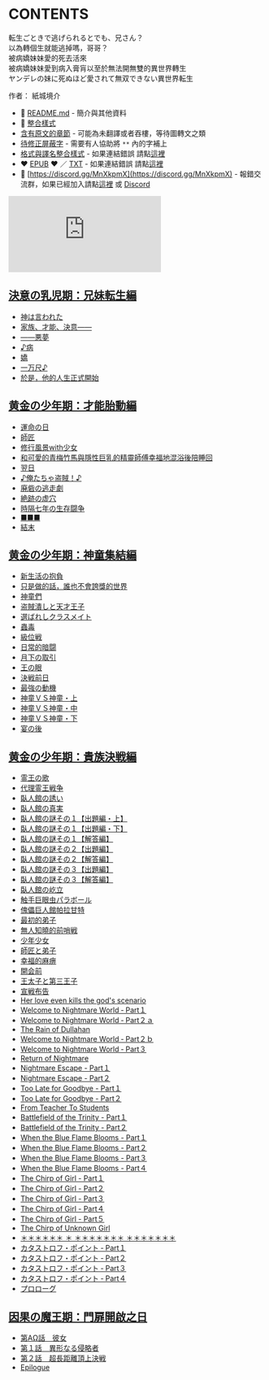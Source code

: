 # CONTENTS

転生ごときで逃げられるとでも、兄さん？  
以為轉個生就能逃掉嗎，哥哥？  
被病嬌妹妹愛的死去活來  
被病嬌妹妹愛到病入膏肓以至於無法開無雙的異世界轉生  
ヤンデレの妹に死ぬほど愛されて無双できない異世界転生  

作者： 紙城境介  



- :closed_book: [README.md](README.md) - 簡介與其他資料
- :pencil: [整合樣式](%E6%95%B4%E5%90%88%E6%A8%A3%E5%BC%8F.md)
- [含有原文的章節](ja.md) - 可能為未翻譯或者吞樓，等待圖轉文之類
- [待修正屏蔽字](%E5%BE%85%E4%BF%AE%E6%AD%A3%E5%B1%8F%E8%94%BD%E5%AD%97.md) - 需要有人協助將 `**` 內的字補上
- [格式與譯名整合樣式](https://github.com/bluelovers/node-novel/blob/master/lib/locales/%E8%BB%A2%E7%94%9F%E3%81%94%E3%81%A8%E3%81%8D%E3%81%A7%E9%80%83%E3%81%92%E3%82%89%E3%82%8C%E3%82%8B%E3%81%A8%E3%81%A7%E3%82%82%E3%80%81%E5%85%84%E3%81%95%E3%82%93%EF%BC%9F.ts) - 如果連結錯誤 請點[這裡](https://github.com/bluelovers/node-novel/blob/master/lib/locales/)
-  :heart: [EPUB](https://gitlab.com/demonovel/epub-txt/blob/master/yandere/%E4%BB%A5%E7%82%BA%E8%BD%89%E5%80%8B%E7%94%9F%E5%B0%B1%E8%83%BD%E9%80%83%E6%8E%89%E5%97%8E%EF%BC%8C%E5%93%A5%E5%93%A5%EF%BC%9F.epub) :heart:  ／ [TXT](https://gitlab.com/demonovel/epub-txt/blob/master/yandere/out/%E4%BB%A5%E7%82%BA%E8%BD%89%E5%80%8B%E7%94%9F%E5%B0%B1%E8%83%BD%E9%80%83%E6%8E%89%E5%97%8E%EF%BC%8C%E5%93%A5%E5%93%A5%EF%BC%9F.out.txt) - 如果連結錯誤 請點[這裡](https://gitlab.com/demonovel/epub-txt/blob/master/yandere/)
- :mega: [https://discord.gg/MnXkpmX](https://discord.gg/MnXkpmX) - 報錯交流群，如果已經加入請點[這裡](https://discordapp.com/channels/467794087769014273/467794088285175809) 或 [Discord](https://discordapp.com/channels/@me)


![導航目錄](https://chart.apis.google.com/chart?cht=qr&chs=150x150&chl=https://gitlab.com/novel-group/txt-source/blob/master/yandere_out/転生ごときで逃げられるとでも、兄さん？/導航目錄.md "導航目錄")




## [決意の乳児期：兄妹転生編](00000_%E6%B1%BA%E6%84%8F%E3%81%AE%E4%B9%B3%E5%85%90%E6%9C%9F%EF%BC%9A%E5%85%84%E5%A6%B9%E8%BB%A2%E7%94%9F%E7%B7%A8)

- [神は言われた](00000_%E6%B1%BA%E6%84%8F%E3%81%AE%E4%B9%B3%E5%85%90%E6%9C%9F%EF%BC%9A%E5%85%84%E5%A6%B9%E8%BB%A2%E7%94%9F%E7%B7%A8/00010_%E7%A5%9E%E3%81%AF%E8%A8%80%E3%82%8F%E3%82%8C%E3%81%9F.txt)
- [家族、才能、決意――](00000_%E6%B1%BA%E6%84%8F%E3%81%AE%E4%B9%B3%E5%85%90%E6%9C%9F%EF%BC%9A%E5%85%84%E5%A6%B9%E8%BB%A2%E7%94%9F%E7%B7%A8/00020_%E5%AE%B6%E6%97%8F%E3%80%81%E6%89%8D%E8%83%BD%E3%80%81%E6%B1%BA%E6%84%8F%E2%80%95%E2%80%95.txt)
- [――悪夢](00000_%E6%B1%BA%E6%84%8F%E3%81%AE%E4%B9%B3%E5%85%90%E6%9C%9F%EF%BC%9A%E5%85%84%E5%A6%B9%E8%BB%A2%E7%94%9F%E7%B7%A8/00030_%E2%80%95%E2%80%95%E6%82%AA%E5%A4%A2.txt)
- [♪病](00000_%E6%B1%BA%E6%84%8F%E3%81%AE%E4%B9%B3%E5%85%90%E6%9C%9F%EF%BC%9A%E5%85%84%E5%A6%B9%E8%BB%A2%E7%94%9F%E7%B7%A8/00040_%E2%99%AA%E7%97%85.txt)
- [嬌](00000_%E6%B1%BA%E6%84%8F%E3%81%AE%E4%B9%B3%E5%85%90%E6%9C%9F%EF%BC%9A%E5%85%84%E5%A6%B9%E8%BB%A2%E7%94%9F%E7%B7%A8/00050_%E5%AC%8C.txt)
- [一万尺♪](00000_%E6%B1%BA%E6%84%8F%E3%81%AE%E4%B9%B3%E5%85%90%E6%9C%9F%EF%BC%9A%E5%85%84%E5%A6%B9%E8%BB%A2%E7%94%9F%E7%B7%A8/00060_%E4%B8%80%E4%B8%87%E5%B0%BA%E2%99%AA.txt)
- [於是，他的人生正式開始](00000_%E6%B1%BA%E6%84%8F%E3%81%AE%E4%B9%B3%E5%85%90%E6%9C%9F%EF%BC%9A%E5%85%84%E5%A6%B9%E8%BB%A2%E7%94%9F%E7%B7%A8/00070_%E6%96%BC%E6%98%AF%EF%BC%8C%E4%BB%96%E7%9A%84%E4%BA%BA%E7%94%9F%E6%AD%A3%E5%BC%8F%E9%96%8B%E5%A7%8B.txt)


## [黄金の少年期：才能胎動編](00010_%E9%BB%84%E9%87%91%E3%81%AE%E5%B0%91%E5%B9%B4%E6%9C%9F%EF%BC%9A%E6%89%8D%E8%83%BD%E8%83%8E%E5%8B%95%E7%B7%A8)

- [運命の日](00010_%E9%BB%84%E9%87%91%E3%81%AE%E5%B0%91%E5%B9%B4%E6%9C%9F%EF%BC%9A%E6%89%8D%E8%83%BD%E8%83%8E%E5%8B%95%E7%B7%A8/00010_%E9%81%8B%E5%91%BD%E3%81%AE%E6%97%A5.txt)
- [師匠](00010_%E9%BB%84%E9%87%91%E3%81%AE%E5%B0%91%E5%B9%B4%E6%9C%9F%EF%BC%9A%E6%89%8D%E8%83%BD%E8%83%8E%E5%8B%95%E7%B7%A8/00020_%E5%B8%AB%E5%8C%A0.txt)
- [修行風景with少女](00010_%E9%BB%84%E9%87%91%E3%81%AE%E5%B0%91%E5%B9%B4%E6%9C%9F%EF%BC%9A%E6%89%8D%E8%83%BD%E8%83%8E%E5%8B%95%E7%B7%A8/00030_%E4%BF%AE%E8%A1%8C%E9%A2%A8%E6%99%AFwith%E5%B0%91%E5%A5%B3.txt)
- [和可愛的青梅竹馬與隱性巨乳的精靈師傅幸福地混浴後陪睡回 ](00010_%E9%BB%84%E9%87%91%E3%81%AE%E5%B0%91%E5%B9%B4%E6%9C%9F%EF%BC%9A%E6%89%8D%E8%83%BD%E8%83%8E%E5%8B%95%E7%B7%A8/00040_%E5%92%8C%E5%8F%AF%E6%84%9B%E7%9A%84%E9%9D%92%E6%A2%85%E7%AB%B9%E9%A6%AC%E8%88%87%E9%9A%B1%E6%80%A7%E5%B7%A8%E4%B9%B3%E7%9A%84%E7%B2%BE%E9%9D%88%E5%B8%AB%E5%82%85%E5%B9%B8%E7%A6%8F%E5%9C%B0%E6%B7%B7%E6%B5%B4%E5%BE%8C%E9%99%AA%E7%9D%A1%E5%9B%9E%20.txt)
- [翌日](00010_%E9%BB%84%E9%87%91%E3%81%AE%E5%B0%91%E5%B9%B4%E6%9C%9F%EF%BC%9A%E6%89%8D%E8%83%BD%E8%83%8E%E5%8B%95%E7%B7%A8/00050_%E7%BF%8C%E6%97%A5.txt)
- [♪俺たちゃ盗賊！♪](00010_%E9%BB%84%E9%87%91%E3%81%AE%E5%B0%91%E5%B9%B4%E6%9C%9F%EF%BC%9A%E6%89%8D%E8%83%BD%E8%83%8E%E5%8B%95%E7%B7%A8/00060_%E2%99%AA%E4%BF%BA%E3%81%9F%E3%81%A1%E3%82%83%E7%9B%97%E8%B3%8A%EF%BC%81%E2%99%AA.txt)
- [廃砦の逃走劇](00010_%E9%BB%84%E9%87%91%E3%81%AE%E5%B0%91%E5%B9%B4%E6%9C%9F%EF%BC%9A%E6%89%8D%E8%83%BD%E8%83%8E%E5%8B%95%E7%B7%A8/00070_%E5%BB%83%E7%A0%A6%E3%81%AE%E9%80%83%E8%B5%B0%E5%8A%87.txt)
- [絶跡の虚穴](00010_%E9%BB%84%E9%87%91%E3%81%AE%E5%B0%91%E5%B9%B4%E6%9C%9F%EF%BC%9A%E6%89%8D%E8%83%BD%E8%83%8E%E5%8B%95%E7%B7%A8/00080_%E7%B5%B6%E8%B7%A1%E3%81%AE%E8%99%9A%E7%A9%B4.txt)
- [時隔七年の生存闘争](00010_%E9%BB%84%E9%87%91%E3%81%AE%E5%B0%91%E5%B9%B4%E6%9C%9F%EF%BC%9A%E6%89%8D%E8%83%BD%E8%83%8E%E5%8B%95%E7%B7%A8/00090_%E6%99%82%E9%9A%94%E4%B8%83%E5%B9%B4%E3%81%AE%E7%94%9F%E5%AD%98%E9%97%98%E4%BA%89.txt)
- [■■■](00010_%E9%BB%84%E9%87%91%E3%81%AE%E5%B0%91%E5%B9%B4%E6%9C%9F%EF%BC%9A%E6%89%8D%E8%83%BD%E8%83%8E%E5%8B%95%E7%B7%A8/00100_%E2%96%A0%E2%96%A0%E2%96%A0.txt)
- [結末](00010_%E9%BB%84%E9%87%91%E3%81%AE%E5%B0%91%E5%B9%B4%E6%9C%9F%EF%BC%9A%E6%89%8D%E8%83%BD%E8%83%8E%E5%8B%95%E7%B7%A8/00110_%E7%B5%90%E6%9C%AB.txt)


## [黄金の少年期：神童集結編](00020_%E9%BB%84%E9%87%91%E3%81%AE%E5%B0%91%E5%B9%B4%E6%9C%9F%EF%BC%9A%E7%A5%9E%E7%AB%A5%E9%9B%86%E7%B5%90%E7%B7%A8)

- [新生活の抱負](00020_%E9%BB%84%E9%87%91%E3%81%AE%E5%B0%91%E5%B9%B4%E6%9C%9F%EF%BC%9A%E7%A5%9E%E7%AB%A5%E9%9B%86%E7%B5%90%E7%B7%A8/00010_%E6%96%B0%E7%94%9F%E6%B4%BB%E3%81%AE%E6%8A%B1%E8%B2%A0.txt)
- [只是做的話，誰也不會誇獎的世界](00020_%E9%BB%84%E9%87%91%E3%81%AE%E5%B0%91%E5%B9%B4%E6%9C%9F%EF%BC%9A%E7%A5%9E%E7%AB%A5%E9%9B%86%E7%B5%90%E7%B7%A8/00020_%E5%8F%AA%E6%98%AF%E5%81%9A%E7%9A%84%E8%A9%B1%EF%BC%8C%E8%AA%B0%E4%B9%9F%E4%B8%8D%E6%9C%83%E8%AA%87%E7%8D%8E%E7%9A%84%E4%B8%96%E7%95%8C.txt)
- [神童們](00020_%E9%BB%84%E9%87%91%E3%81%AE%E5%B0%91%E5%B9%B4%E6%9C%9F%EF%BC%9A%E7%A5%9E%E7%AB%A5%E9%9B%86%E7%B5%90%E7%B7%A8/00030_%E7%A5%9E%E7%AB%A5%E5%80%91.txt)
- [盗賊潰しと天才王子](00020_%E9%BB%84%E9%87%91%E3%81%AE%E5%B0%91%E5%B9%B4%E6%9C%9F%EF%BC%9A%E7%A5%9E%E7%AB%A5%E9%9B%86%E7%B5%90%E7%B7%A8/00040_%E7%9B%97%E8%B3%8A%E6%BD%B0%E3%81%97%E3%81%A8%E5%A4%A9%E6%89%8D%E7%8E%8B%E5%AD%90.txt)
- [選ばれしクラスメイト](00020_%E9%BB%84%E9%87%91%E3%81%AE%E5%B0%91%E5%B9%B4%E6%9C%9F%EF%BC%9A%E7%A5%9E%E7%AB%A5%E9%9B%86%E7%B5%90%E7%B7%A8/00050_%E9%81%B8%E3%81%B0%E3%82%8C%E3%81%97%E3%82%AF%E3%83%A9%E3%82%B9%E3%83%A1%E3%82%A4%E3%83%88.txt)
- [蟲毒](00020_%E9%BB%84%E9%87%91%E3%81%AE%E5%B0%91%E5%B9%B4%E6%9C%9F%EF%BC%9A%E7%A5%9E%E7%AB%A5%E9%9B%86%E7%B5%90%E7%B7%A8/00060_%E8%9F%B2%E6%AF%92.txt)
- [級位戦](00020_%E9%BB%84%E9%87%91%E3%81%AE%E5%B0%91%E5%B9%B4%E6%9C%9F%EF%BC%9A%E7%A5%9E%E7%AB%A5%E9%9B%86%E7%B5%90%E7%B7%A8/00070_%E7%B4%9A%E4%BD%8D%E6%88%A6.txt)
- [日常的暗闘](00020_%E9%BB%84%E9%87%91%E3%81%AE%E5%B0%91%E5%B9%B4%E6%9C%9F%EF%BC%9A%E7%A5%9E%E7%AB%A5%E9%9B%86%E7%B5%90%E7%B7%A8/00080_%E6%97%A5%E5%B8%B8%E7%9A%84%E6%9A%97%E9%97%98.txt)
- [月下の取引](00020_%E9%BB%84%E9%87%91%E3%81%AE%E5%B0%91%E5%B9%B4%E6%9C%9F%EF%BC%9A%E7%A5%9E%E7%AB%A5%E9%9B%86%E7%B5%90%E7%B7%A8/00090_%E6%9C%88%E4%B8%8B%E3%81%AE%E5%8F%96%E5%BC%95.txt)
- [王の眼](00020_%E9%BB%84%E9%87%91%E3%81%AE%E5%B0%91%E5%B9%B4%E6%9C%9F%EF%BC%9A%E7%A5%9E%E7%AB%A5%E9%9B%86%E7%B5%90%E7%B7%A8/00100_%E7%8E%8B%E3%81%AE%E7%9C%BC.txt)
- [決戦前日](00020_%E9%BB%84%E9%87%91%E3%81%AE%E5%B0%91%E5%B9%B4%E6%9C%9F%EF%BC%9A%E7%A5%9E%E7%AB%A5%E9%9B%86%E7%B5%90%E7%B7%A8/00110_%E6%B1%BA%E6%88%A6%E5%89%8D%E6%97%A5.txt)
- [最強の動機](00020_%E9%BB%84%E9%87%91%E3%81%AE%E5%B0%91%E5%B9%B4%E6%9C%9F%EF%BC%9A%E7%A5%9E%E7%AB%A5%E9%9B%86%E7%B5%90%E7%B7%A8/00120_%E6%9C%80%E5%BC%B7%E3%81%AE%E5%8B%95%E6%A9%9F.txt)
- [神童ＶＳ神童・上](00020_%E9%BB%84%E9%87%91%E3%81%AE%E5%B0%91%E5%B9%B4%E6%9C%9F%EF%BC%9A%E7%A5%9E%E7%AB%A5%E9%9B%86%E7%B5%90%E7%B7%A8/00130_%E7%A5%9E%E7%AB%A5%EF%BC%B6%EF%BC%B3%E7%A5%9E%E7%AB%A5%E3%83%BB%E4%B8%8A.txt)
- [神童ＶＳ神童・中](00020_%E9%BB%84%E9%87%91%E3%81%AE%E5%B0%91%E5%B9%B4%E6%9C%9F%EF%BC%9A%E7%A5%9E%E7%AB%A5%E9%9B%86%E7%B5%90%E7%B7%A8/00140_%E7%A5%9E%E7%AB%A5%EF%BC%B6%EF%BC%B3%E7%A5%9E%E7%AB%A5%E3%83%BB%E4%B8%AD.txt)
- [神童ＶＳ神童・下](00020_%E9%BB%84%E9%87%91%E3%81%AE%E5%B0%91%E5%B9%B4%E6%9C%9F%EF%BC%9A%E7%A5%9E%E7%AB%A5%E9%9B%86%E7%B5%90%E7%B7%A8/00150_%E7%A5%9E%E7%AB%A5%EF%BC%B6%EF%BC%B3%E7%A5%9E%E7%AB%A5%E3%83%BB%E4%B8%8B.txt)
- [宴の後](00020_%E9%BB%84%E9%87%91%E3%81%AE%E5%B0%91%E5%B9%B4%E6%9C%9F%EF%BC%9A%E7%A5%9E%E7%AB%A5%E9%9B%86%E7%B5%90%E7%B7%A8/00160_%E5%AE%B4%E3%81%AE%E5%BE%8C.txt)


## [黄金の少年期：貴族決戦編](00030_%E9%BB%84%E9%87%91%E3%81%AE%E5%B0%91%E5%B9%B4%E6%9C%9F%EF%BC%9A%E8%B2%B4%E6%97%8F%E6%B1%BA%E6%88%A6%E7%B7%A8)

- [霊王の歌](00030_%E9%BB%84%E9%87%91%E3%81%AE%E5%B0%91%E5%B9%B4%E6%9C%9F%EF%BC%9A%E8%B2%B4%E6%97%8F%E6%B1%BA%E6%88%A6%E7%B7%A8/00010_%E9%9C%8A%E7%8E%8B%E3%81%AE%E6%AD%8C.txt)
- [代理霊王戦争](00030_%E9%BB%84%E9%87%91%E3%81%AE%E5%B0%91%E5%B9%B4%E6%9C%9F%EF%BC%9A%E8%B2%B4%E6%97%8F%E6%B1%BA%E6%88%A6%E7%B7%A8/00020_%E4%BB%A3%E7%90%86%E9%9C%8A%E7%8E%8B%E6%88%A6%E4%BA%89.txt)
- [臥人館の誘い](00030_%E9%BB%84%E9%87%91%E3%81%AE%E5%B0%91%E5%B9%B4%E6%9C%9F%EF%BC%9A%E8%B2%B4%E6%97%8F%E6%B1%BA%E6%88%A6%E7%B7%A8/00030_%E8%87%A5%E4%BA%BA%E9%A4%A8%E3%81%AE%E8%AA%98%E3%81%84.txt)
- [臥人館の真実](00030_%E9%BB%84%E9%87%91%E3%81%AE%E5%B0%91%E5%B9%B4%E6%9C%9F%EF%BC%9A%E8%B2%B4%E6%97%8F%E6%B1%BA%E6%88%A6%E7%B7%A8/00040_%E8%87%A5%E4%BA%BA%E9%A4%A8%E3%81%AE%E7%9C%9F%E5%AE%9F.txt)
- [臥人館の謎その１【出題編・上】](00030_%E9%BB%84%E9%87%91%E3%81%AE%E5%B0%91%E5%B9%B4%E6%9C%9F%EF%BC%9A%E8%B2%B4%E6%97%8F%E6%B1%BA%E6%88%A6%E7%B7%A8/00050_%E8%87%A5%E4%BA%BA%E9%A4%A8%E3%81%AE%E8%AC%8E%E3%81%9D%E3%81%AE%EF%BC%91%E3%80%90%E5%87%BA%E9%A1%8C%E7%B7%A8%E3%83%BB%E4%B8%8A%E3%80%91.txt)
- [臥人館の謎その１【出題編・下】](00030_%E9%BB%84%E9%87%91%E3%81%AE%E5%B0%91%E5%B9%B4%E6%9C%9F%EF%BC%9A%E8%B2%B4%E6%97%8F%E6%B1%BA%E6%88%A6%E7%B7%A8/00060_%E8%87%A5%E4%BA%BA%E9%A4%A8%E3%81%AE%E8%AC%8E%E3%81%9D%E3%81%AE%EF%BC%91%E3%80%90%E5%87%BA%E9%A1%8C%E7%B7%A8%E3%83%BB%E4%B8%8B%E3%80%91.txt)
- [臥人館の謎その１【解答編】](00030_%E9%BB%84%E9%87%91%E3%81%AE%E5%B0%91%E5%B9%B4%E6%9C%9F%EF%BC%9A%E8%B2%B4%E6%97%8F%E6%B1%BA%E6%88%A6%E7%B7%A8/00070_%E8%87%A5%E4%BA%BA%E9%A4%A8%E3%81%AE%E8%AC%8E%E3%81%9D%E3%81%AE%EF%BC%91%E3%80%90%E8%A7%A3%E7%AD%94%E7%B7%A8%E3%80%91.txt)
- [臥人館の謎その２【出題編】](00030_%E9%BB%84%E9%87%91%E3%81%AE%E5%B0%91%E5%B9%B4%E6%9C%9F%EF%BC%9A%E8%B2%B4%E6%97%8F%E6%B1%BA%E6%88%A6%E7%B7%A8/00080_%E8%87%A5%E4%BA%BA%E9%A4%A8%E3%81%AE%E8%AC%8E%E3%81%9D%E3%81%AE%EF%BC%92%E3%80%90%E5%87%BA%E9%A1%8C%E7%B7%A8%E3%80%91.txt)
- [臥人館の謎その２【解答編】](00030_%E9%BB%84%E9%87%91%E3%81%AE%E5%B0%91%E5%B9%B4%E6%9C%9F%EF%BC%9A%E8%B2%B4%E6%97%8F%E6%B1%BA%E6%88%A6%E7%B7%A8/00090_%E8%87%A5%E4%BA%BA%E9%A4%A8%E3%81%AE%E8%AC%8E%E3%81%9D%E3%81%AE%EF%BC%92%E3%80%90%E8%A7%A3%E7%AD%94%E7%B7%A8%E3%80%91.txt)
- [臥人館の謎その３【出題編】](00030_%E9%BB%84%E9%87%91%E3%81%AE%E5%B0%91%E5%B9%B4%E6%9C%9F%EF%BC%9A%E8%B2%B4%E6%97%8F%E6%B1%BA%E6%88%A6%E7%B7%A8/00100_%E8%87%A5%E4%BA%BA%E9%A4%A8%E3%81%AE%E8%AC%8E%E3%81%9D%E3%81%AE%EF%BC%93%E3%80%90%E5%87%BA%E9%A1%8C%E7%B7%A8%E3%80%91.txt)
- [臥人館の謎その３【解答編】](00030_%E9%BB%84%E9%87%91%E3%81%AE%E5%B0%91%E5%B9%B4%E6%9C%9F%EF%BC%9A%E8%B2%B4%E6%97%8F%E6%B1%BA%E6%88%A6%E7%B7%A8/00110_%E8%87%A5%E4%BA%BA%E9%A4%A8%E3%81%AE%E8%AC%8E%E3%81%9D%E3%81%AE%EF%BC%93%E3%80%90%E8%A7%A3%E7%AD%94%E7%B7%A8%E3%80%91.txt)
- [臥人館の屹立](00030_%E9%BB%84%E9%87%91%E3%81%AE%E5%B0%91%E5%B9%B4%E6%9C%9F%EF%BC%9A%E8%B2%B4%E6%97%8F%E6%B1%BA%E6%88%A6%E7%B7%A8/00120_%E8%87%A5%E4%BA%BA%E9%A4%A8%E3%81%AE%E5%B1%B9%E7%AB%8B.txt)
- [触手巨眼虫パラボール](00030_%E9%BB%84%E9%87%91%E3%81%AE%E5%B0%91%E5%B9%B4%E6%9C%9F%EF%BC%9A%E8%B2%B4%E6%97%8F%E6%B1%BA%E6%88%A6%E7%B7%A8/00130_%E8%A7%A6%E6%89%8B%E5%B7%A8%E7%9C%BC%E8%99%AB%E3%83%91%E3%83%A9%E3%83%9C%E3%83%BC%E3%83%AB.txt)
- [傀儡巨人館帕拉甘特](00030_%E9%BB%84%E9%87%91%E3%81%AE%E5%B0%91%E5%B9%B4%E6%9C%9F%EF%BC%9A%E8%B2%B4%E6%97%8F%E6%B1%BA%E6%88%A6%E7%B7%A8/00140_%E5%82%80%E5%84%A1%E5%B7%A8%E4%BA%BA%E9%A4%A8%E5%B8%95%E6%8B%89%E7%94%98%E7%89%B9.txt)
- [最初的弟子](00030_%E9%BB%84%E9%87%91%E3%81%AE%E5%B0%91%E5%B9%B4%E6%9C%9F%EF%BC%9A%E8%B2%B4%E6%97%8F%E6%B1%BA%E6%88%A6%E7%B7%A8/00150_%E6%9C%80%E5%88%9D%E7%9A%84%E5%BC%9F%E5%AD%90.txt)
- [無人知曉的前哨戦](00030_%E9%BB%84%E9%87%91%E3%81%AE%E5%B0%91%E5%B9%B4%E6%9C%9F%EF%BC%9A%E8%B2%B4%E6%97%8F%E6%B1%BA%E6%88%A6%E7%B7%A8/00160_%E7%84%A1%E4%BA%BA%E7%9F%A5%E6%9B%89%E7%9A%84%E5%89%8D%E5%93%A8%E6%88%A6.txt)
- [少年少女](00030_%E9%BB%84%E9%87%91%E3%81%AE%E5%B0%91%E5%B9%B4%E6%9C%9F%EF%BC%9A%E8%B2%B4%E6%97%8F%E6%B1%BA%E6%88%A6%E7%B7%A8/00170_%E5%B0%91%E5%B9%B4%E5%B0%91%E5%A5%B3.txt)
- [師匠と弟子](00030_%E9%BB%84%E9%87%91%E3%81%AE%E5%B0%91%E5%B9%B4%E6%9C%9F%EF%BC%9A%E8%B2%B4%E6%97%8F%E6%B1%BA%E6%88%A6%E7%B7%A8/00180_%E5%B8%AB%E5%8C%A0%E3%81%A8%E5%BC%9F%E5%AD%90.txt)
- [幸福的麻痹](00030_%E9%BB%84%E9%87%91%E3%81%AE%E5%B0%91%E5%B9%B4%E6%9C%9F%EF%BC%9A%E8%B2%B4%E6%97%8F%E6%B1%BA%E6%88%A6%E7%B7%A8/00190_%E5%B9%B8%E7%A6%8F%E7%9A%84%E9%BA%BB%E7%97%B9.txt)
- [開会前](00030_%E9%BB%84%E9%87%91%E3%81%AE%E5%B0%91%E5%B9%B4%E6%9C%9F%EF%BC%9A%E8%B2%B4%E6%97%8F%E6%B1%BA%E6%88%A6%E7%B7%A8/00200_%E9%96%8B%E4%BC%9A%E5%89%8D.txt)
- [王太子と第三王子](00030_%E9%BB%84%E9%87%91%E3%81%AE%E5%B0%91%E5%B9%B4%E6%9C%9F%EF%BC%9A%E8%B2%B4%E6%97%8F%E6%B1%BA%E6%88%A6%E7%B7%A8/00210_%E7%8E%8B%E5%A4%AA%E5%AD%90%E3%81%A8%E7%AC%AC%E4%B8%89%E7%8E%8B%E5%AD%90.txt)
- [宣戦布告](00030_%E9%BB%84%E9%87%91%E3%81%AE%E5%B0%91%E5%B9%B4%E6%9C%9F%EF%BC%9A%E8%B2%B4%E6%97%8F%E6%B1%BA%E6%88%A6%E7%B7%A8/00220_%E5%AE%A3%E6%88%A6%E5%B8%83%E5%91%8A.txt)
- [Her love even kills the god's scenario](00030_%E9%BB%84%E9%87%91%E3%81%AE%E5%B0%91%E5%B9%B4%E6%9C%9F%EF%BC%9A%E8%B2%B4%E6%97%8F%E6%B1%BA%E6%88%A6%E7%B7%A8/00230_Her%20love%20even%20kills%20the%20god's%20scenario.txt)
- [Welcome to Nightmare World ‐ Part１](00030_%E9%BB%84%E9%87%91%E3%81%AE%E5%B0%91%E5%B9%B4%E6%9C%9F%EF%BC%9A%E8%B2%B4%E6%97%8F%E6%B1%BA%E6%88%A6%E7%B7%A8/00240_Welcome%20to%20Nightmare%20World%20%E2%80%90%20Part%EF%BC%91.txt)
- [Welcome to Nightmare World ‐ Part２ａ](00030_%E9%BB%84%E9%87%91%E3%81%AE%E5%B0%91%E5%B9%B4%E6%9C%9F%EF%BC%9A%E8%B2%B4%E6%97%8F%E6%B1%BA%E6%88%A6%E7%B7%A8/00250_Welcome%20to%20Nightmare%20World%20%E2%80%90%20Part%EF%BC%92%EF%BD%81.txt)
- [The Rain of Dullahan](00030_%E9%BB%84%E9%87%91%E3%81%AE%E5%B0%91%E5%B9%B4%E6%9C%9F%EF%BC%9A%E8%B2%B4%E6%97%8F%E6%B1%BA%E6%88%A6%E7%B7%A8/00260_The%20Rain%20of%20Dullahan.txt)
- [Welcome to Nightmare World ‐ Part２ｂ](00030_%E9%BB%84%E9%87%91%E3%81%AE%E5%B0%91%E5%B9%B4%E6%9C%9F%EF%BC%9A%E8%B2%B4%E6%97%8F%E6%B1%BA%E6%88%A6%E7%B7%A8/00270_Welcome%20to%20Nightmare%20World%20%E2%80%90%20Part%EF%BC%92%EF%BD%82.txt)
- [Welcome to Nightmare World ‐ Part３](00030_%E9%BB%84%E9%87%91%E3%81%AE%E5%B0%91%E5%B9%B4%E6%9C%9F%EF%BC%9A%E8%B2%B4%E6%97%8F%E6%B1%BA%E6%88%A6%E7%B7%A8/00280_Welcome%20to%20Nightmare%20World%20%E2%80%90%20Part%EF%BC%93.txt)
- [Return of Nightmare](00030_%E9%BB%84%E9%87%91%E3%81%AE%E5%B0%91%E5%B9%B4%E6%9C%9F%EF%BC%9A%E8%B2%B4%E6%97%8F%E6%B1%BA%E6%88%A6%E7%B7%A8/00290_Return%20of%20Nightmare.txt)
- [Nightmare Escape - Part１](00030_%E9%BB%84%E9%87%91%E3%81%AE%E5%B0%91%E5%B9%B4%E6%9C%9F%EF%BC%9A%E8%B2%B4%E6%97%8F%E6%B1%BA%E6%88%A6%E7%B7%A8/00300_Nightmare%20Escape%20-%20Part%EF%BC%91.txt)
- [Nightmare Escape - Part２](00030_%E9%BB%84%E9%87%91%E3%81%AE%E5%B0%91%E5%B9%B4%E6%9C%9F%EF%BC%9A%E8%B2%B4%E6%97%8F%E6%B1%BA%E6%88%A6%E7%B7%A8/00310_Nightmare%20Escape%20-%20Part%EF%BC%92.txt)
- [Too Late for Goodbye - Part１](00030_%E9%BB%84%E9%87%91%E3%81%AE%E5%B0%91%E5%B9%B4%E6%9C%9F%EF%BC%9A%E8%B2%B4%E6%97%8F%E6%B1%BA%E6%88%A6%E7%B7%A8/00320_Too%20Late%20for%20Goodbye%20-%20Part%EF%BC%91.txt)
- [Too Late for Goodbye - Part２](00030_%E9%BB%84%E9%87%91%E3%81%AE%E5%B0%91%E5%B9%B4%E6%9C%9F%EF%BC%9A%E8%B2%B4%E6%97%8F%E6%B1%BA%E6%88%A6%E7%B7%A8/00330_Too%20Late%20for%20Goodbye%20-%20Part%EF%BC%92.txt)
- [From Teacher To Students](00030_%E9%BB%84%E9%87%91%E3%81%AE%E5%B0%91%E5%B9%B4%E6%9C%9F%EF%BC%9A%E8%B2%B4%E6%97%8F%E6%B1%BA%E6%88%A6%E7%B7%A8/00340_From%20Teacher%20To%20Students.txt)
- [Battlefield of the Trinity - Part１](00030_%E9%BB%84%E9%87%91%E3%81%AE%E5%B0%91%E5%B9%B4%E6%9C%9F%EF%BC%9A%E8%B2%B4%E6%97%8F%E6%B1%BA%E6%88%A6%E7%B7%A8/00350_Battlefield%20of%20the%20Trinity%20-%20Part%EF%BC%91.txt)
- [Battlefield of the Trinity - Part２](00030_%E9%BB%84%E9%87%91%E3%81%AE%E5%B0%91%E5%B9%B4%E6%9C%9F%EF%BC%9A%E8%B2%B4%E6%97%8F%E6%B1%BA%E6%88%A6%E7%B7%A8/00360_Battlefield%20of%20the%20Trinity%20-%20Part%EF%BC%92.txt)
- [When the Blue Flame Blooms - Part１](00030_%E9%BB%84%E9%87%91%E3%81%AE%E5%B0%91%E5%B9%B4%E6%9C%9F%EF%BC%9A%E8%B2%B4%E6%97%8F%E6%B1%BA%E6%88%A6%E7%B7%A8/00370_When%20the%20Blue%20Flame%20Blooms%20-%20Part%EF%BC%91.txt)
- [When the Blue Flame Blooms - Part２](00030_%E9%BB%84%E9%87%91%E3%81%AE%E5%B0%91%E5%B9%B4%E6%9C%9F%EF%BC%9A%E8%B2%B4%E6%97%8F%E6%B1%BA%E6%88%A6%E7%B7%A8/00380_When%20the%20Blue%20Flame%20Blooms%20-%20Part%EF%BC%92.txt)
- [When the Blue Flame Blooms - Part３](00030_%E9%BB%84%E9%87%91%E3%81%AE%E5%B0%91%E5%B9%B4%E6%9C%9F%EF%BC%9A%E8%B2%B4%E6%97%8F%E6%B1%BA%E6%88%A6%E7%B7%A8/00390_When%20the%20Blue%20Flame%20Blooms%20-%20Part%EF%BC%93.txt)
- [When the Blue Flame Blooms - Part４](00030_%E9%BB%84%E9%87%91%E3%81%AE%E5%B0%91%E5%B9%B4%E6%9C%9F%EF%BC%9A%E8%B2%B4%E6%97%8F%E6%B1%BA%E6%88%A6%E7%B7%A8/00400_When%20the%20Blue%20Flame%20Blooms%20-%20Part%EF%BC%94.txt)
- [The Chirp of Girl - Part１](00030_%E9%BB%84%E9%87%91%E3%81%AE%E5%B0%91%E5%B9%B4%E6%9C%9F%EF%BC%9A%E8%B2%B4%E6%97%8F%E6%B1%BA%E6%88%A6%E7%B7%A8/00410_The%20Chirp%20of%20Girl%20-%20Part%EF%BC%91.txt)
- [The Chirp of Girl - Part２](00030_%E9%BB%84%E9%87%91%E3%81%AE%E5%B0%91%E5%B9%B4%E6%9C%9F%EF%BC%9A%E8%B2%B4%E6%97%8F%E6%B1%BA%E6%88%A6%E7%B7%A8/00420_The%20Chirp%20of%20Girl%20-%20Part%EF%BC%92.txt)
- [The Chirp of Girl - Part３](00030_%E9%BB%84%E9%87%91%E3%81%AE%E5%B0%91%E5%B9%B4%E6%9C%9F%EF%BC%9A%E8%B2%B4%E6%97%8F%E6%B1%BA%E6%88%A6%E7%B7%A8/00430_The%20Chirp%20of%20Girl%20-%20Part%EF%BC%93.txt)
- [The Chirp of Girl - Part４](00030_%E9%BB%84%E9%87%91%E3%81%AE%E5%B0%91%E5%B9%B4%E6%9C%9F%EF%BC%9A%E8%B2%B4%E6%97%8F%E6%B1%BA%E6%88%A6%E7%B7%A8/00440_The%20Chirp%20of%20Girl%20-%20Part%EF%BC%94.txt)
- [The Chirp of Girl - Part５](00030_%E9%BB%84%E9%87%91%E3%81%AE%E5%B0%91%E5%B9%B4%E6%9C%9F%EF%BC%9A%E8%B2%B4%E6%97%8F%E6%B1%BA%E6%88%A6%E7%B7%A8/00450_The%20Chirp%20of%20Girl%20-%20Part%EF%BC%95.txt)
- [The Chirp of Unknown Girl](00030_%E9%BB%84%E9%87%91%E3%81%AE%E5%B0%91%E5%B9%B4%E6%9C%9F%EF%BC%9A%E8%B2%B4%E6%97%8F%E6%B1%BA%E6%88%A6%E7%B7%A8/00460_The%20Chirp%20of%20Unknown%20Girl.txt)
- [＊＊＊＊＊＊ ＊ ＊＊＊＊＊＊＊ ＊＊＊＊＊＊＊](00030_%E9%BB%84%E9%87%91%E3%81%AE%E5%B0%91%E5%B9%B4%E6%9C%9F%EF%BC%9A%E8%B2%B4%E6%97%8F%E6%B1%BA%E6%88%A6%E7%B7%A8/00580_%EF%BC%8A%EF%BC%8A%EF%BC%8A%EF%BC%8A%EF%BC%8A%EF%BC%8A%20%EF%BC%8A%20%EF%BC%8A%EF%BC%8A%EF%BC%8A%EF%BC%8A%EF%BC%8A%EF%BC%8A%EF%BC%8A%20%EF%BC%8A%EF%BC%8A%EF%BC%8A%EF%BC%8A%EF%BC%8A%EF%BC%8A%EF%BC%8A.txt)
- [カタストロフ・ポイント ‐ Part１](00030_%E9%BB%84%E9%87%91%E3%81%AE%E5%B0%91%E5%B9%B4%E6%9C%9F%EF%BC%9A%E8%B2%B4%E6%97%8F%E6%B1%BA%E6%88%A6%E7%B7%A8/00590_%E3%82%AB%E3%82%BF%E3%82%B9%E3%83%88%E3%83%AD%E3%83%95%E3%83%BB%E3%83%9D%E3%82%A4%E3%83%B3%E3%83%88%20%E2%80%90%20Part%EF%BC%91.txt)
- [カタストロフ・ポイント ‐ Part２](00030_%E9%BB%84%E9%87%91%E3%81%AE%E5%B0%91%E5%B9%B4%E6%9C%9F%EF%BC%9A%E8%B2%B4%E6%97%8F%E6%B1%BA%E6%88%A6%E7%B7%A8/00600_%E3%82%AB%E3%82%BF%E3%82%B9%E3%83%88%E3%83%AD%E3%83%95%E3%83%BB%E3%83%9D%E3%82%A4%E3%83%B3%E3%83%88%20%E2%80%90%20Part%EF%BC%92.txt)
- [カタストロフ・ポイント ‐ Part３](00030_%E9%BB%84%E9%87%91%E3%81%AE%E5%B0%91%E5%B9%B4%E6%9C%9F%EF%BC%9A%E8%B2%B4%E6%97%8F%E6%B1%BA%E6%88%A6%E7%B7%A8/00610_%E3%82%AB%E3%82%BF%E3%82%B9%E3%83%88%E3%83%AD%E3%83%95%E3%83%BB%E3%83%9D%E3%82%A4%E3%83%B3%E3%83%88%20%E2%80%90%20Part%EF%BC%93.txt)
- [カタストロフ・ポイント ‐ Part４](00030_%E9%BB%84%E9%87%91%E3%81%AE%E5%B0%91%E5%B9%B4%E6%9C%9F%EF%BC%9A%E8%B2%B4%E6%97%8F%E6%B1%BA%E6%88%A6%E7%B7%A8/00620_%E3%82%AB%E3%82%BF%E3%82%B9%E3%83%88%E3%83%AD%E3%83%95%E3%83%BB%E3%83%9D%E3%82%A4%E3%83%B3%E3%83%88%20%E2%80%90%20Part%EF%BC%94.txt)
- [プロローグ](00030_%E9%BB%84%E9%87%91%E3%81%AE%E5%B0%91%E5%B9%B4%E6%9C%9F%EF%BC%9A%E8%B2%B4%E6%97%8F%E6%B1%BA%E6%88%A6%E7%B7%A8/00630_%E3%83%97%E3%83%AD%E3%83%AD%E3%83%BC%E3%82%B0.txt)


## [因果の魔王期：門扉開啟之日](00040_%E5%9B%A0%E6%9E%9C%E3%81%AE%E9%AD%94%E7%8E%8B%E6%9C%9F%EF%BC%9A%E9%96%80%E6%89%89%E9%96%8B%E5%95%9F%E4%B9%8B%E6%97%A5)

- [第ΑΩ話　彼女](00040_%E5%9B%A0%E6%9E%9C%E3%81%AE%E9%AD%94%E7%8E%8B%E6%9C%9F%EF%BC%9A%E9%96%80%E6%89%89%E9%96%8B%E5%95%9F%E4%B9%8B%E6%97%A5/00010_%E7%AC%AC%CE%91%CE%A9%E8%A9%B1%E3%80%80%E5%BD%BC%E5%A5%B3.txt)
- [第１話　異形なる侵略者](00040_%E5%9B%A0%E6%9E%9C%E3%81%AE%E9%AD%94%E7%8E%8B%E6%9C%9F%EF%BC%9A%E9%96%80%E6%89%89%E9%96%8B%E5%95%9F%E4%B9%8B%E6%97%A5/00020_%E7%AC%AC%EF%BC%91%E8%A9%B1%E3%80%80%E7%95%B0%E5%BD%A2%E3%81%AA%E3%82%8B%E4%BE%B5%E7%95%A5%E8%80%85.txt)
- [第２話　超長距離頂上決戦](00040_%E5%9B%A0%E6%9E%9C%E3%81%AE%E9%AD%94%E7%8E%8B%E6%9C%9F%EF%BC%9A%E9%96%80%E6%89%89%E9%96%8B%E5%95%9F%E4%B9%8B%E6%97%A5/00030_%E7%AC%AC%EF%BC%92%E8%A9%B1%E3%80%80%E8%B6%85%E9%95%B7%E8%B7%9D%E9%9B%A2%E9%A0%82%E4%B8%8A%E6%B1%BA%E6%88%A6.txt)
- [Epilogue](00040_%E5%9B%A0%E6%9E%9C%E3%81%AE%E9%AD%94%E7%8E%8B%E6%9C%9F%EF%BC%9A%E9%96%80%E6%89%89%E9%96%8B%E5%95%9F%E4%B9%8B%E6%97%A5/00350_Epilogue.txt)

